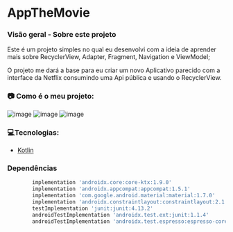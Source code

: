 # AppTheMovie

### **Visão geral - Sobre este projeto**

Este é um projeto simples no qual eu desenvolvi com a ideia de aprender mais sobre RecyclerView, Adapter, Fragment, Navigation e ViewModel;

O projeto me dará a base para eu criar um novo Aplicativo parecido com a interface da Netflix consumindo uma Api pública e usando o RecyclerView.

### 📷 Como é o meu projeto:

![image](https://user-images.githubusercontent.com/39010493/200143239-a5d16af1-e064-4b3a-b7a2-81a59e326e6c.png)
![image](https://user-images.githubusercontent.com/39010493/200143326-a332a6ae-7639-4ee8-a7e5-fbdbb14b1e2b.png)
![image](https://user-images.githubusercontent.com/39010493/200143346-1a146061-8016-4b56-a4de-2f601587df22.png)

### 💻Tecnologias:

- [Kotlin](https://kotlinlang.org/)

### Dependências
```bash
        implementation 'androidx.core:core-ktx:1.9.0'
        implementation 'androidx.appcompat:appcompat:1.5.1'
        implementation 'com.google.android.material:material:1.7.0'
        implementation 'androidx.constraintlayout:constraintlayout:2.1.4'
        testImplementation 'junit:junit:4.13.2'
        androidTestImplementation 'androidx.test.ext:junit:1.1.4'
        androidTestImplementation 'androidx.test.espresso:espresso-core:3.5.0'

 ```
